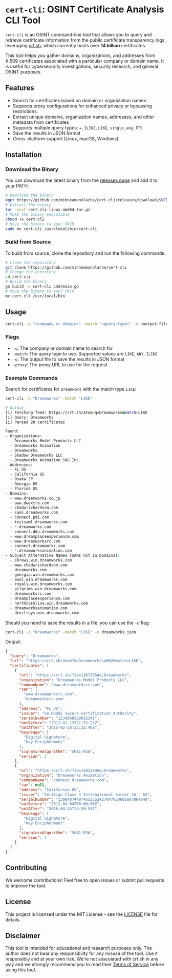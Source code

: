# `cert-cli`: OSINT Certificate Analysis CLI Tool

`cert-cli` is an OSINT command-line tool that allows you to query and retrieve certificate information from the public certificate transparency logs, leveraging [crt.sh](https://crt.sh/), which currently hosts over **14 billion** certificates.

This tool helps you gather domains, organizations, and addresses from X.509 certificates associated with a particular company or domain name. It is useful for cybersecurity investigations, security research, and general OSINT purposes.

## Features
- Search for certificates based on domain or organization names
- Supports proxy configurations for enhanced privacy or bypassing restrictions.
- Extract unique domains, organization names, addresses, and other metadata from certificates
- Supports multiple query types:  `=`, `ILIKE`, `LIKE`, `single`, `any`, `FTS`
- Save the results in JSON format
- Cross-platform support (Linux, macOS, Windows)

## Installation

### Download the Binary
You can download the latest binary from the [releases page](https://github.com/mihneamanolache/cert-cli/releases) and add it to your PATH.
```bash
# Download the binary
wget https://github.com/mihneamanolache/cert-cli/releases/download/$VERSION/cert-cli-linux-amd64.tar.gz
# Extract the binary
tar -xvzf cert-cli-linux-amd64.tar.gz
# Make the binary executable
chmod +x cert-cli
# Move the binary to your PATH
sudo mv cert-cli /usr/local/bin/cert-cli
```

### Build from Source
To build from source, clone the repository and run the following commands:

```bash
# Clone the repository
git clone https://github.com/mihneamanolache/cert-cli
# Change the directory
cd cert-cli
# Build the binary
go build -o cert-cli cmd/main.go
# Move the binary to your PATH
mv cert-cli /usr/local/bin
```

## Usage
```bash
cert-cli -q "<company or domain>" -match "<query-type>" -o <output-file> -proxy "<proxy-url>"
```

### Flags
- `-q`: The company or domain name to search for
- `-match`: The query type to use. Supported values are `LIKE`, `ANY`, `ILIKE`
- `-o`: The output file to save the results in JSON format
- `-proxy`: The proxy URL to use for the request

### Example Commands
Search for certificates for `Dreamwors` with the match type `LIKE`:
```bash
cert-cli -q "Dreamworks" -match "LIKE" 

# Output
[i] Fetching feed: https://crt.sh/atom?q=Dreamworks&match=LIKE
[i] Query: Dreamworks
[i] Parsed 20 certificates

Found:
- Organizations:
  - Dreamworks Model Products LLC
  - Dreamworks Animation
  - Dreamworks
  - Shadow Dreamworks LLC
  - Dreamworks Animation SKG Inc.
- Addresses:
  - FL US
  - California US
  - Osaka JP
  - Georgia US
  - Florida US
- Domains:
  - www.dreamworks.co.jp
  - owa.dwextra.com
  - chadwrichardson.com
  - saml.dreamworks.com
  - connect.pdi.com
  - testsaml.dreamworks.com
  - *.dreamworks.com
  - connect.ddu.dreamworks.com
  - www.dreamplaceexperience.com
  - www.dreamworksrc.com
  - connect.dreamworks.com
  - *.dreamworksanimation.com
- Subject Alternative Names (SANs not in Domains):
  - shrews.win.dreamworks.com
  - www.chadwrichardson.com
  - dreamworks.com
  - georgia.win.dreamworks.com
  - pool.win.dreamworks.com
  - royals.win.dreamworks.com
  - pilgrims.win.dreamworks.com
  - dreamworksrc.com
  - dreamplaceexperience.com
  - northcarolina.win.dreamworks.com
  - dreamworksanimation.com
  - devilrays.win.dreamworks.com
```

Should you need to save the results in a file, you can use the `-o` flag:
```bash
cert-cli -q "Dreamworks" -match "LIKE" -o dreamworks.json
```
Output:
```json
{
  "query": "Dreamworks",
  "url": "https://crt.sh/atom?q=Dreamworks\u0026match=LIKE",
  "certificates": [
    {
      "url": "https://crt.sh/?id=1167265#q;Dreamworks",
      "organization": "Dreamworks Model Products LLC",
      "commonName": "www.dreamworksrc.com",
      "san": [
        "www.dreamworksrc.com",
        "dreamworksrc.com"
      ],
      "address": "FL US",
      "issuer": "Go Daddy Secure Certification Authority",
      "serialNumber": "1234066529932341",
      "notBefore": "2012-01-13T21:52:25Z",
      "notAfter": "2015-02-20T23:22:40Z",
      "keyUsage": [
        "Digital Signature",
        "Key Encipherment"
      ],
      "signatureAlgorithm": "SHA1-RSA",
      "version": 3
    },
    {
      "url": "https://crt.sh/?id=1583134#q;Dreamworks",
      "organization": "Dreamworks Animation",
      "commonName": "connect.dreamworks.com",
      "san": null,
      "address": "California US",
      "issuer": "VeriSign Class 3 International Server CA - G3",
      "serialNumber": "130848744974652552427047020601007864849",
      "notBefore": "2012-04-04T00:00:00Z",
      "notAfter": "2016-04-24T23:59:59Z",
      "keyUsage": [
        "Digital Signature",
        "Key Encipherment"
      ],
      "signatureAlgorithm": "SHA1-RSA",
      "version": 3
    }
  ]
}
```

## Contributing
We welcome contributions! Feel free to open issues or submit pull requests to improve the tool.

## License
This project is licensed under the MIT License - see the [LICENSE](LICENSE) file for details.

## Disclaimer
This tool is intended for educational and research purposes only. The author does not bear any responsibility for any misuse of the tool. Use it responsibly and at your own risk. We're not asscoiated with crt.sh in any way and we strongly recommend you to read their [Terms of Service](https://crt.sh/tos) before using this tool. 
